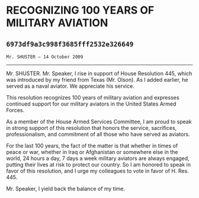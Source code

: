 # RECOGNIZING 100 YEARS OF MILITARY AVIATION
## `6973df9a3c998f3685fff2532e326649`
`Mr. SHUSTER — 14 October 2009`

---


Mr. SHUSTER. Mr. Speaker, I rise in support of House Resolution 445, 
which was introduced by my friend from Texas (Mr. Olson). As I added 
earlier, he served as a naval aviator. We appreciate his service.

This resolution recognizes 100 years of military aviation and 
expresses continued support for our military aviators in the United 
States Armed Forces.

As a member of the House Armed Services Committee, I am proud to 
speak in strong support of this resolution that honors the service, 
sacrifices, professionalism, and commitment of all those who have 
served as aviators.

For the last 100 years, the fact of the matter is that whether in 
times of peace or war, whether in Iraq or Afghanistan or somewhere else 
in the world, 24 hours a day, 7 days a week military aviators are 
always engaged, putting their lives at risk to protect our country. So 
I am honored to speak in favor of this resolution, and I urge my 
colleagues to vote in favor of H. Res. 445.



Mr. Speaker, I yield back the balance of my time.